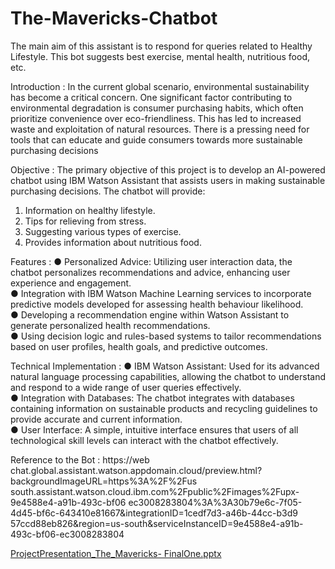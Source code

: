 # The-Mavericks-Chatbot
The main aim of this assistant is to respond for queries related to Healthy Lifestyle. This bot suggests best exercise, mental health, nutritious food, etc.

Introduction :
In the current global scenario, environmental sustainability has become a critical concern. One 
significant factor contributing to environmental degradation is consumer purchasing habits, 
which often prioritize convenience over eco-friendliness. This has led to increased waste and 
exploitation of natural resources. There is a pressing need for tools that can educate and guide 
consumers towards more sustainable purchasing decisions

Objective :
The primary objective of this project is to develop an AI-powered chatbot using IBM Watson 
Assistant that assists users in making sustainable purchasing decisions. The chatbot will 
provide:  
1. Information on healthy lifestyle.  
2. Tips for relieving from stress.  
3. Suggesting various types of exercise.  
4. Provides information about nutritious food.

Features : 
● Personalized Advice: Utilizing user interaction data, the chatbot personalizes 
recommendations and advice, enhancing user experience and engagement.  
● Integration with IBM Watson Machine Learning services to incorporate predictive models 
developed for assessing health behaviour likelihood.  
● Developing a recommendation engine within Watson Assistant to generate personalized 
health recommendations.  
● Using decision logic and rules-based systems to tailor recommendations based on user 
profiles, health goals, and predictive outcomes. 

Technical Implementation : 
● IBM Watson Assistant: Used for its advanced natural language processing capabilities, 
allowing the chatbot to understand and respond to a wide range of user queries 
effectively.  
● Integration with Databases: The chatbot integrates with databases containing 
information on sustainable products and recycling guidelines to provide accurate and 
current information.  
● User Interface: A simple, intuitive interface ensures that users of all technological skill 
levels can interact with the chatbot effectively.

Reference to the Bot :
https://web
chat.global.assistant.watson.appdomain.cloud/preview.html?backgroundImageURL=https%3A%2F%2Fus
south.assistant.watson.cloud.ibm.com%2Fpublic%2Fimages%2Fupx-9e4588e4-a91b-493c-bf06
ec3008283804%3A%3A30b79e6c-7f05-4d45-bf6c-643410e81667&integrationID=1cedf7d3-a46b-44cc-b3d9
57ccd88eb826&region=us-south&serviceInstanceID=9e4588e4-a91b-493c-bf06-ec3008283804

[ProjectPresentation_The_Mavericks- FinalOne.pptx](https://github.com/user-attachments/files/16216558/ProjectPresentation_The_Mavericks-.FinalOne.pptx)

